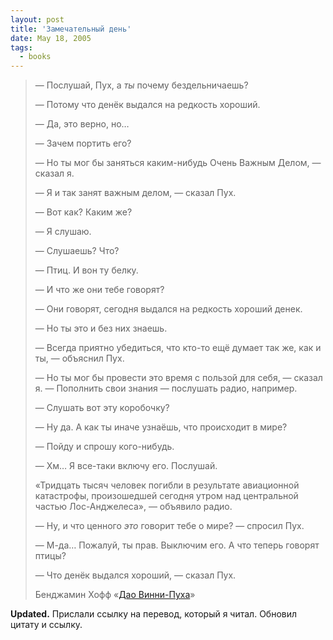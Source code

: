 ```yaml
---
layout: post
title: 'Замечательный день'
date: May 18, 2005
tags:
  - books
---
```


> — Послушай, Пух, а *ты* почему бездельничаешь?
> 
> — Потому что денёк выдался на редкость хороший.
> 
> — Да, это верно, но…
> 
> — Зачем портить его?
> 
> — Но ты мог бы заняться каким-нибудь Очень Важным Делом, — сказал я.
> 
> — Я и так занят важным делом, — сказал Пух.
> 
> — Вот как? Каким же?
> 
> — Я слушаю.
> 
> — Слушаешь? Что?
> 
> — Птиц. И вон ту белку.
> 
> — И что же они тебе говорят?
> 
> — Они говорят, сегодня выдался на редкость хороший денек.
> 
> — Но ты это и без них знаешь.
> 
> — Всегда приятно убедиться, что кто-то ещё думает так же, как и ты, — объяснил Пух.
> 
> — Но ты мог бы провести это время с пользой для себя, — сказал я. — Пополнить свои знания — послушать радио, например.
> 
> — Слушать вот эту коробочку?
> 
> — Ну да. А как ты иначе узнаёшь, что происходит в мире?
> 
> — Пойду и спрошу кого-нибудь.
> 
> — Хм… Я все-таки включу его. Послушай.
> 
> «Тридцать тысяч человек погибли в результате авиационной катастрофы, произошедшей сегодня утром над центральной частью Лос-Анджелеса», — объявило радио.
> 
> — Ну, и что ценного *это* говорит тебе о мире? — спросил Пух.
> 
> — М-да… Пожалуй, ты прав. Выключим его. А что теперь говорят птицы?
> 
> — Что денёк выдался хороший, — сказал Пух.
> 
> Бенджамин Хофф «[Дао Винни-Пуха](http://www.ozon.ru/context/detail/id/3971987/?partner=sapegin)»

**Updated.** Прислали ссылку на перевод, который я читал. Обновил цитату и ссылку.